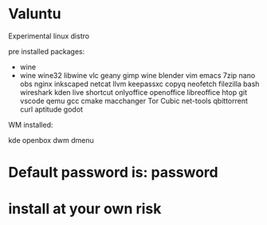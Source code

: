 # Valuntu
Experimental linux distro

pre installed packages:

* wine
* wine
wine32
libwine
vlc
geany
gimp
wine
blender
vim
emacs
7zip
nano
obs
nginx
inkscaped
netcat
llvm
keepassxc
copyq
neofetch
filezilla
bash
wireshark
kden live
shortcut
onlyoffice
openoffice
libreoffice
htop
git
vscode
qemu
gcc
cmake
macchanger
Tor
Cubic
net-tools
qbittorrent
curl
aptitude
godot

WM installed:

kde
openbox
dwm dmenu

# Default password is: password

# install at your own risk
